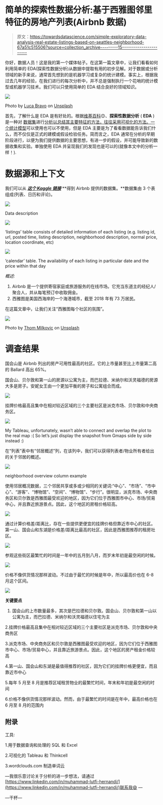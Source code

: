 # 简单的探索性数据分析:基于西雅图邻里特征的房地产列表(Airbnb 数据)

> 原文：<https://towardsdatascience.com/simple-exploratory-data-analysis-real-estate-listings-based-on-seattles-neighborhood-67a51c515506?source=collection_archive---------15----------------------->

你好，数据人员！这是我的第一个媒体帖子。在这第一篇文章中，让我们看看如何利用简单的 EDA(探索性数据分析)从数据中提取有用的初步见解。对于数据或分析领域的新手来说，通常首先想到的是机器学习或复杂的统计建模。事实上，根据我过去几年的经验，在我们进行的每次分析中，并不总是强制执行一个花哨的统计模型或机器学习技术。我们可以只使用简单的 EDA 结合良好的领域知识。

![](img/21f18910fca4347409ee18a274c44585.png)

Photo by [Luca Bravo](https://unsplash.com/@lucabravo?utm_source=medium&utm_medium=referral) on [Unsplash](https://unsplash.com?utm_source=medium&utm_medium=referral)

首先，了解什么是 EDA 是有好处的。根据[维基百科](https://en.wikipedia.org/wiki/Exploratory_data_analysis)😊、**探索性数据分析** ( **EDA** )是一种对 [数据集](https://en.wikipedia.org/wiki/Data_set)进行[分析以总结其主要特征的方法，往往采用可视化的方法。一个](https://en.wikipedia.org/wiki/Data_analysis)[统计模型](https://en.wikipedia.org/wiki/Statistical_model)可以使用也可以不使用，但是 EDA 主要是为了看看数据能告诉我们什么，而不仅仅是正式的建模或假设检验任务。简而言之，EDA 通常在分析的早期阶段进行，以便为我们提供数据的主要思想，有进一步的假设，并可能导致新的数据收集和实验。单独使用 EDA 并呈现我们的发现也是可以的(就像本文中的分析一样！).

# **数据源和上下文**

我们可以从 [***这个 Kaggle 链接***](https://www.kaggle.com/airbnb/seattle#listings.csv) **得到 Airbnb 提供的数据集。**数据集由 3 个表组成(列表、日历和评论)。

![](img/63d20593cf35969feba1b6954dd37812.png)

Data description

![](img/18c91389225003633b52eb678ed78a34.png)

‘listings’ table consists of detailed information of each listing (e.g. listing id, url, posted time, listing description, neighborhood description, normal price, location coordinate, etc)

![](img/23e6119228e4d17a2213854dc02ca3b7.png)

‘calendar’ table. The availability of each listing in particular date and the price within that day

*概述:*

1.  Airbnb 是一个提供寄宿家庭或旅游服务的在线市场。它充当东道主的经纪人/聚合人，并从每笔预订中收取佣金。
2.  西雅图是美国西海岸的一个海港城市，截至 2018 年有 73 万居民。

在这篇文章中，让我们关注“西雅图每个社区的氛围”。

![](img/0fe9e3254deccdd34c6c7f423c427656.png)

Photo by [Thom Milkovic](https://unsplash.com/@thommilkovic?utm_source=medium&utm_medium=referral) on [Unsplash](https://unsplash.com?utm_source=medium&utm_medium=referral)

# **调查结果**

国会山是 Airbnb 列出的房产可用性最高的社区。它的上市量甚至比上市量第二高的 Ballard 高出 65%。

国会山、贝尔敦和第一山的房源以公寓为主，而巴拉德、米纳尔和沃灵福德的房源大多是房子。安妮女王由一个更加平衡的房子和公寓组合而成。

![](img/d012ca424df8f7866c9f6bd7fd4f514e.png)

挂牌价格最高且集中在相对较近区域的三个主要社区是派克市场、贝尔敦和中央商务区。

![](img/33b841b5999fea67eb4e218614499e34.png)

My Tableau, unfortunately, wasn’t able to connect and overlap the plot to the real map :( So let’s just display the snapshot from Gmaps side by side instead :)

在“列表”表中有“邻居概述”列，在该列中，我们可以获得列表者/物业所有者给出的关于邻居的概述。

![](img/8417e51485af7bfa33c283766f8e9474.png)

neighborhood overview column example

使用邻居概况数据，三个邻居共享或多或少相同的关键词:“中心”、“市场”、“市中心”、“游客”、“博物馆”、“空间”、“博物馆”、“步行”。很明显，派克市场、中央商务区和贝尔敦是西雅图最受欢迎的地区，因为它们位于西雅图市中心、市场/贸易中心，并且靠近旅游景点。因此，这个地区的房租价格较高。

![](img/70a8e33a8120722e2f5cd005f853ffa5.png)

通过计算价格差/距离比，存在一些提供更便宜的挂牌价格但靠近市中心的社区。第一山、国会山和东湖是价格差/距离比最高的社区，因此是西雅图推荐的租房社区。

![](img/114d6916b10bf4140658a812ac39e876.png)

参观这些街区最繁忙的时间是一年中的五月到八月，而岁末年初是最空闲的时候。

![](img/506f4af0b1f698697c5e179cfa34d762.png)

价格不像供货情况那样波动。不过由于最忙的时候是年中，所以最高价也在 6-8 月这个区间。

![](img/b9e88a220dac055a101329176db84788.png)

**关键要点**

1.  国会山的上市数量最多，其次是巴拉德和贝尔敦。国会山、贝尔敦和第一山以公寓为主，而巴拉德、米纳尔和沃灵福德以住宅为主

2.挂牌价格最高且集中在相对较近区域的三个主要社区是派克市场、贝尔敦和中央商务区

3.派克市场、中央商务区和贝尔敦是西雅图最受欢迎的地区，因为它们位于西雅图市中心、市场/贸易中心，并且靠近旅游景点。因此，这个地区的房产租金价格较高

4.第一山、国会山和东湖是最值得推荐的社区，因为它们的挂牌价格更便宜，而且靠近市中心

5.每年 5 月至 8 月是推荐区域租赁物业的最繁忙时间，年末和年初是最空闲的时间

6.价格不像供货情况那样波动。然而，由于最繁忙的时间是在年中，最高价格也在 6 月至 8 月的范围内

## **附录**

工具:

1.用于数据查询和处理的 SQL 和 Excel

2.可视化的 Tableau 和 Thinkcell

3.wordclouds.com 制造单词云

—我很乐意讨论关于分析的进一步想法，请通过[https://www.linkedin.com/in/muhammad-lutfi-hernandi/](https://www.linkedin.com/in/muhammad-lutfi-hernandi/)联系我😄 —

—干杯—